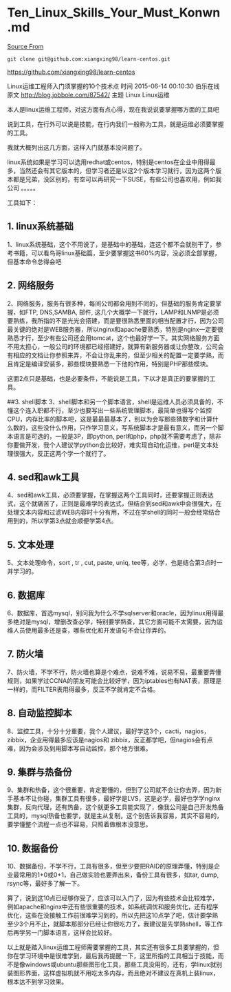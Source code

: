 # Ten_Linux_Skills_Your_Must_Konwn.md

 [Source From](http://blog.jobbole.com/87542/)

`git clone git@github.com:xiangxing98/learn-centos.git`

https://github.com/xiangxing98/learn-centos

Linux运维工程师入门须掌握的10个技术点
时间 2015-06-14 00:10:30 伯乐在线
原文  http://blog.jobbole.com/87542/
主题 Linux Linux运维

本人是linux运维工程师，对这方面有点心得，现在我说说要掌握哪方面的工具吧

说到工具，在行外可以说是技能，在行内我们一般称为工具，就是运维必须要掌握的工具。

我就大概列出这几方面，这样入门就基本没问题了。

linux系统如果是学习可以选用redhat或centos，特别是centos在企业中用得最多，当然还会有其它版本的，但学习者还是以这2个版本学习就行，因为这两个版本都是兄弟，没区别的，有空可以再研究一下SUSE，有些公司也喜欢用，例如我公司 。。。。。

工具如下：

## 1. linux系统基础
1、linux系统基础，这个不用说了，是基础中的基础，连这个都不会就别干了，参考书籍，可以看鸟哥linux基础篇，至少要掌握这书60%内容，没必须全部掌握，但基本命令总得会吧

## 2. 网络服务
2、网络服务，服务有很多种，每间公司都会用到不同的，但基础的服务肯定要掌握，如FTP, DNS,SAMBA, 邮件, 这几个大概学一下就行，LAMP和LNMP是必须要熟练，我所指的不是光光会搭建，而是要很熟悉里面的相当配置才行，因为公司最关键的绝对是WEB服务器，所以nginx和apache要熟悉，特别是nginx一定要很熟悉才行，至少有些公司还会用tomcat，这个也最好学一下。其实网络服务方面不用太担心，一般公司的环境都已经搭建好，就算有新服务器或让你整改，公司会有相应的文档让你参照来弄，不会让你乱来的，但至少相关的配置一定要学熟，而且肯定是编译安装多，那些模块要熟悉一下他的作用，特别是PHP那些模块。

这面2点只是基础，也是必要条件，不能说是工具，下以才是真正的要掌握的工具。

##3. shell脚本
3、shell脚本和另一个脚本语言，shell是运维人员必须具备的，不懂这个连入职都不行，至少也要写出一些系统管理脚本，最简单也得写个监控CPU，内存比率的脚本吧，这是最最最基本了，别以为会写那些猜数字和计算什么数的，这些没什么作用，只作学习意义，写系统脚本才是最有意义，而另一个脚本语言是可选的，一般是3P，即python, perl和php，php就不需要考虑了，除非你要做开发，我个人建议学python会比较好，难实现自动化运维，perl是文本处理很强大，反正这两个学一个就行了。

## 4. sed和awk工具
4、sed和awk工具，必须要掌握，在掌握这两个工具同时，还要掌握正则表达式，这个就痛苦了，正则是最难学的表达式，但结合到sed和awk中会很强大，在处理文本内容和过滤WEB内容时十分有用，不过在学shell的同时一般会经常结合用到的，所以学第3点就会顺便学第4点。

## 5. 文本处理
5、文本处理命令，sort , tr , cut, paste, uniq, tee等，必学，也是结合第3点时一并学习的。

## 6. 数据库
6、数据库，首选mysql，别问我为什么不学sqlserver和oracle，因为linux用得最多绝对是mysql，增删改查必学，特别要学熟查，其它方面可能不太需要，因为运维人员使用最多还是查，哪些优化和开发语句不会让你弄的。

## 7. 防火墙
7、防火墙，不学不行，防火墙也算是个难点，说难不难，说易不易，最重要弄懂规则，如果学过CCNA的朋友可能会比较好学，因为iptables也有NAT表，原理是一样的，而FILTER表用得最多，反正不学就肯定不合格。

## 8. 自动监控脚本 
8、监控工具，十分十分重要，我个人建议，最好学这3个，cacti，nagios，zibbix，企业用得最多应该是nagios和 zibbix，反正都学吧，但nagios会有点难，因为会涉及到用脚本写自动监控，那个地方很难。

## 9. 集群与热备份
9、集群和热备，这个很重要，肯定要懂的，但到了公司就不会让你去弄，因为新手基本不让你碰，集群工具有很多，最好学是LVS，这是必学，最好也学学nginx集群，反向代理，还有热备，这个就更多工具能实现了，像我公司是自己开发热备工具的，mysql热备也要学，就是主从复制，这个别告诉我容易，其实不容易的，要学懂整个流程一点也不容易，只照着做根本没意思。

## 10. 数据备份
10、数据备份，不学不行，工具有很多，但至少要把RAID的原理弄懂，特别是企业最常用的1+0或0+1，自己做实验也要弄出来，备份工具有很多，如tar, dump, rsync等，最好多了解一下。

算了，说到这10点已经够你受了，应该可以入门了，因为有些技术会比较难学，例如apache和nginx中还有些很重要的技术，如系统调优和服务优化，还有程序优化，这些在没接触工作前很难学习到的，所以先把这10点学了吧，估计要学熟至少3个月不止，就脚本那部分已经让你很吃力了，我建议是先学熟shell，等工作后再学另一门脚本语言，这样会比较好。

以上就是踏入linux运维工程师需要掌握的工具，其实还有很多工具要掌握的，但你在学习环境中是很难学到，最后我再提醒一下，这里所指的工具相当于技能，而不是像windows或ubuntu那些图形化工具，那些工具没用的，还有，学linux就别装图形界面，这样虚拟机就不用吃太多内存，而且绝对不建议在真机上装linux， 根本达不到学习效果。
